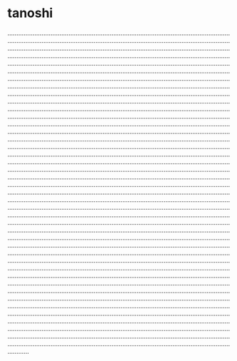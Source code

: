 # tanoshi

....................................................................................................................................................................................................................................................................................................................................................................................................................................................................................................................................................................................................................................................................................................................................................................................................................................................................................................................................................................................................................................................................................................................................................................................................................................................................................................................................................................................................................................................................................................................................................................................................................................................................................................................................................................................................................................................................................................................................................................................................................................................................................................................................................................................................................................................................................................................................................................................................................................................................................................................................................................................................................................................................................................................................................................................................................................................................................................................................................................................................................................................................................................................................................................................................................................................................................................................................................................................................................................................................................................................................................................................................................................................................................................................................................................................................................................................................................................................................................................................................................................................................................................................................................................................................................................................................................................................................................................................................................................................................................................................................................................................................................................................................................................................................................................................................................................................................................................................................................................................................................................................................................................................................................................................................................................................................................................................................................................................................................................